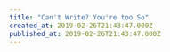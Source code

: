 ```yaml
---
title: "Can't Write? You're too So"
created_at: 2019-02-26T21:43:47.000Z
published_at: 2019-02-26T21:43:47.000Z
---
```


